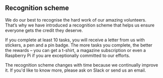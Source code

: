 
## Recognition scheme

We do our best to recognise the hard work of our amazing volunteers. That’s why we have introduced a recognition scheme that helps us ensure everyone gets the credit they deserve.

If you complete at least 10 tasks, you will receive a letter from us with stickers, a pen and a pin badge. The more tasks you complete, the better the rewards – you can get a t-shirt, a magazine subscription or even a Raspberry Pi if you are exceptionally committed to our efforts. 

The recognition scheme changes with time because we continually improve it. If you'd like to know more, please ask on Slack or send us an email.
